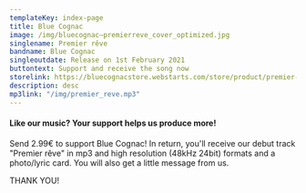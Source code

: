 ```yaml
---
templateKey: index-page
title: Blue Cognac
image: /img/bluecognac–premierreve_cover_optimized.jpg
singlename: Premier rêve
bandname: Blue Cognac
singleoutdate: Release on 1st February 2021
buttontext: Support and receive the song now
storelink: https://bluecognacstore.webstarts.com/store/product/premier-reve
description: desc
mp3link: "/img/premier_reve.mp3"
---
```

#### Like our music? Your support helps us produce more!

Send 2.99€ to support Blue Cognac! In return, you'll receive our debut track "Premier rêve" in mp3 and high resolution (48kHz 24bit) formats and a photo/lyric card. You will also get a little message from us. 

THANK YOU!